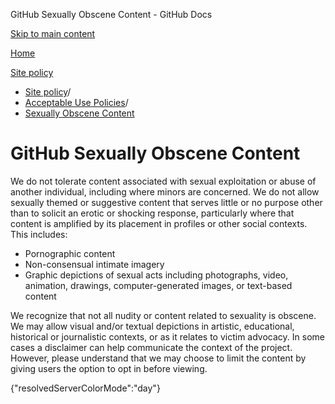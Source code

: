 GitHub Sexually Obscene Content - GitHub Docs

[Skip to main content](#main-content)

[Home](/pt)

[Site policy](/pt/site-policy)

* [Site policy](/pt/site-policy)/
* [Acceptable Use Policies](/pt/site-policy/acceptable-use-policies)/
* [Sexually Obscene Content](/pt/site-policy/acceptable-use-policies/github-sexually-obscene-content)

GitHub Sexually Obscene Content
==========

We do not tolerate content associated with sexual exploitation or abuse of another individual, including where minors are concerned. We do not allow sexually themed or suggestive content that serves little or no purpose other than to solicit an erotic or shocking response, particularly where that content is amplified by its placement in profiles or other social contexts. This includes:

* Pornographic content
* Non-consensual intimate imagery
* Graphic depictions of sexual acts including photographs, video, animation, drawings, computer-generated images, or text-based content

We recognize that not all nudity or content related to sexuality is obscene. We may allow visual and/or textual depictions in artistic, educational, historical or journalistic contexts, or as it relates to victim advocacy. In some cases a disclaimer can help communicate the context of the project. However, please understand that we may choose to limit the content by giving users the option to opt in before viewing.

{"resolvedServerColorMode":"day"}
